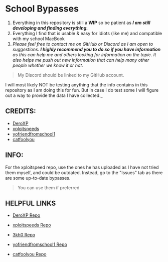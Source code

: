 # School Bypasses
1. Everything in this repository is still a **WIP** so be patient as ***I am still developing and finding everything.***
2. Everything I find that is usable & easy for idiots (like me) and compatible with my school MacBook
3. _Please feel free to contact me on GitHub or Discord as I am open to suggestions. **I highly recommend you to do so if you have information** as this can help me and others looking for information on the topic. It also helps me push out new information that can help many other people whether we know it or not._
> My Discord should be linked to my GitHub account. 

I will most likely NOT be testing anything that the info contains in this repository as I am doing this for fun. But in case I do test some I will figure out a way to provide the data I have collected._


## CREDITS:
- [DeroXP](https://github.com/DeroXP)
- [xploitspeeds](https://github.com/xploitspeeds)
- [yofriendfromschool1](https://github.com/yofriendfromschool1)
- [catfoolyou](https://github.com/catfoolyou)


## INFO:
For the xploitspeed repo, ***<DO> </NOT>*** use the ones he has uploaded as I have not tried them myself, and could be outdated. Instead, go to the "Issues" tab 
as there are some up-to-date bypasses.
> You can use them if preferred





## HELPFUL LINKS
- [DeroXP Repo](https://github.com/DeroXP/evading-school-blockers)
* [xploitspeeds Repo](https://github.com/xploitspeeds/Bookmarklet-Hacks-For-School) 
+ [3kh0 Repo](https://github.com/3kh0/ext-remover)
- [yofriendfromschool1 Repo](https://github.com/yofriendfromschool1/School-Bypass)
* [catfoolyou Repo](https://github.com/catfoolyou/Block-Bypass)
